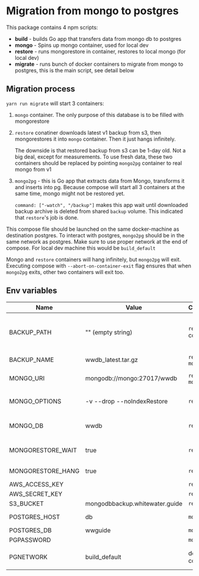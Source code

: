 # Migration from mongo to postgres

This package contains 4 npm scripts:
 - **build** - builds Go app that transfers data from mongo db to postgres
 - **mongo** - Spins up mongo container, used for local dev
 - **restore** - runs mongorestore in container, restores to local mongo (for local dev)
 - **migrate** - runs bunch of docker containers to migrate from mongo to postgres, this is the main script, see detail below
 
## Migration process

`yarn run migrate` will start 3 containers:
1. `mongo` container. The only purpose of this database is to be filled with mongorestore
2. `restore` conatiner downloads latest v1 backup from s3, then mongorestores it into `mongo` container.
   Then it just hangs infinitely.
   
   The downside is that restored backup from s3 can be 1-day old. Not a big deal, except for measurements.
   To use fresh data, these two containers should be replaced by pointing `mongo2pg` container to real mongo from v1
3. `mongo2pg` - this is Go app that extracts data from Mongo, transforms it and inserts into pg.
   Because compose will start all 3 containers at the same time, mongo might not be restored yet.
   
   `command: ["-watch", "/backup"]` makes this app wait until downloaded backup archive is deleted from
   shared `backup` volume. This indicated that `restore`'s job is done.
   
This compose file should be launched on the same docker-machine as destination postgres.
To interact with postgres, `mongo2pg` should be in the same network as postgres.
Make sure to use proper network at the end of compose. For local dev machine this would be `build_default`

Mongo and `restore` containers will hang infinitely, but `mongo2pg` will exit. 
Executing compose with `--abort-on-container-exit` flag ensures that when `mongo2pg` exits, other
two containers will exit too.

## Env variables

| Name               | Value                          | Consumer              | Description 
|--------------------|--------------------------------|-----------------------|-------------
| BACKUP_PATH        | "" (empty string)              | `restore` container   | Path in bucket where to look for backup archive. Should not start with `/`, default empty string means backup archive in bucket root
| BACKUP_NAME        | wwdb_latest.tar.gz             | `restore`, `mongo2pg` | Backup archive name  
| MONGO_URI          | mongodb://mongo:27017/wwdb     | `restore`, `mongo2pg` | [Mongo Connection String](https://docs.mongodb.com/manual/reference/connection-string/). E.g. `mongodb://localhost:27017/wwdb?ssl=false`
| MONGO_OPTIONS      | -v --drop --noIndexRestore     | `restore`             | Be verbose, ensure clean restore with `--drop`, make process faster with `--noIndexRestore`
| MONGO_DB           | wwdb                           | `restore`             | For some reason `--uri` alone is not enough, so this is mongo db name
| MONGORESTORE_WAIT  | true                           | `restore`             | If `true`, will use `--dryRun` first to wait until mongodb starts. Used to work with compose
| MONGORESTORE_HANG  | true                           | `restore`             | If `true` will sleep infinitely after restore process is complete
| AWS_ACCESS_KEY     |                                | `restore`             | AWS access key
| AWS_SECRET_KEY     |                                | `restore`             | AWS secret key
| S3_BUCKET          | mongodbbackup.whitewater.guide | `restore`             | AWS bucket name
| POSTGRES_HOST      | db                             | `mongo2pg`            | Postgres host (inside docker network)
| POSTGRES_DB        | wwguide                        | `mongo2pg`            | Db name
| PGPASSWORD         |                                | `mongo2pg`            | xz
| PGNETWORK          | build_default                  | docker-compose        | Set inline (see `package.json`) for compose file network variable substitution
